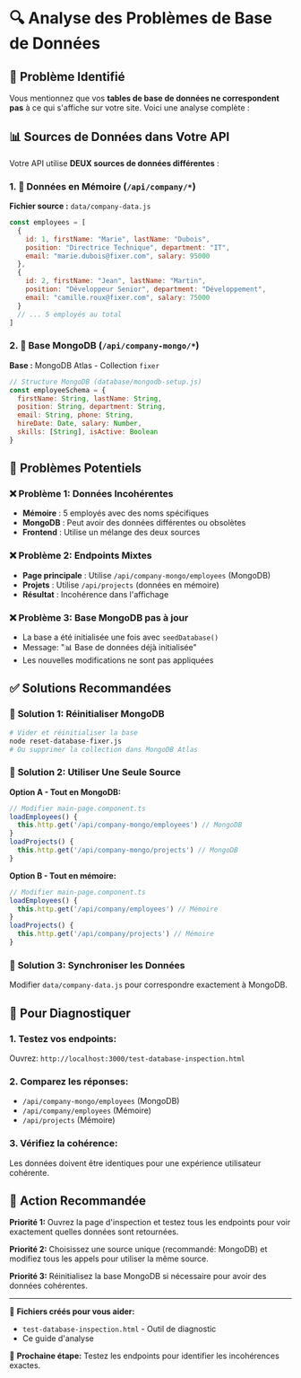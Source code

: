 # 🔍 Analyse des Problèmes de Base de Données 

## 🎯 Problème Identifié
Vous mentionnez que vos **tables de base de données ne correspondent pas** à ce qui s'affiche sur votre site. Voici une analyse complète :

## 📊 Sources de Données dans Votre API

Votre API utilise **DEUX sources de données différentes** :

### 1. 💾 **Données en Mémoire** (`/api/company/*`)
**Fichier source :** `data/company-data.js`
```javascript
const employees = [
  {
    id: 1, firstName: "Marie", lastName: "Dubois",
    position: "Directrice Technique", department: "IT",
    email: "marie.dubois@fixer.com", salary: 95000
  },
  {
    id: 2, firstName: "Jean", lastName: "Martin", 
    position: "Développeur Senior", department: "Développement",
    email: "camille.roux@fixer.com", salary: 75000  
  }
  // ... 5 employés au total
]
```

### 2. 🍃 **Base MongoDB** (`/api/company-mongo/*`)
**Base :** MongoDB Atlas - Collection `fixer`
```javascript
// Structure MongoDB (database/mongodb-setup.js)
const employeeSchema = {
  firstName: String, lastName: String,
  position: String, department: String,
  email: String, phone: String, 
  hireDate: Date, salary: Number,
  skills: [String], isActive: Boolean
}
```

## 🔄 Problèmes Potentiels

### ❌ **Problème 1: Données Incohérentes**
- **Mémoire** : 5 employés avec des noms spécifiques
- **MongoDB** : Peut avoir des données différentes ou obsolètes
- **Frontend** : Utilise un mélange des deux sources

### ❌ **Problème 2: Endpoints Mixtes** 
- **Page principale** : Utilise `/api/company-mongo/employees` (MongoDB)
- **Projets** : Utilise `/api/projects` (données en mémoire) 
- **Résultat** : Incohérence dans l'affichage

### ❌ **Problème 3: Base MongoDB pas à jour**
- La base a été initialisée une fois avec `seedDatabase()`
- Message: "📊 Base de données déjà initialisée"
- Les nouvelles modifications ne sont pas appliquées

## ✅ Solutions Recommandées

### 🔧 **Solution 1: Réinitialiser MongoDB**
```bash
# Vider et réinitialiser la base
node reset-database-fixer.js
# Ou supprimer la collection dans MongoDB Atlas
```

### 🔧 **Solution 2: Utiliser Une Seule Source**
**Option A - Tout en MongoDB:**
```javascript
// Modifier main-page.component.ts
loadEmployees() {
  this.http.get('/api/company-mongo/employees') // MongoDB
}
loadProjects() {
  this.http.get('/api/company-mongo/projects') // MongoDB  
}
```

**Option B - Tout en mémoire:**
```javascript  
// Modifier main-page.component.ts
loadEmployees() {
  this.http.get('/api/company/employees') // Mémoire
}
loadProjects() {
  this.http.get('/api/company/projects') // Mémoire
}
```

### 🔧 **Solution 3: Synchroniser les Données**
Modifier `data/company-data.js` pour correspondre exactement à MongoDB.

## 🧪 Pour Diagnostiquer

### 1. **Testez vos endpoints:**
Ouvrez: `http://localhost:3000/test-database-inspection.html`

### 2. **Comparez les réponses:**
- `/api/company-mongo/employees` (MongoDB)
- `/api/company/employees` (Mémoire)
- `/api/projects` (Mémoire)

### 3. **Vérifiez la cohérence:**
Les données doivent être identiques pour une expérience utilisateur cohérente.

## 🎯 Action Recommandée

**Priorité 1:** Ouvrez la page d'inspection et testez tous les endpoints pour voir exactement quelles données sont retournées.

**Priorité 2:** Choisissez une source unique (recommandé: MongoDB) et modifiez tous les appels pour utiliser la même source.

**Priorité 3:** Réinitialisez la base MongoDB si nécessaire pour avoir des données cohérentes.

---
📄 **Fichiers créés pour vous aider:**
- `test-database-inspection.html` - Outil de diagnostic
- Ce guide d'analyse

🔗 **Prochaine étape:** Testez les endpoints pour identifier les incohérences exactes.

